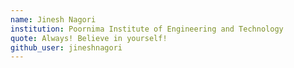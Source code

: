 ```yaml
---
name: Jinesh Nagori
institution: Poornima Institute of Engineering and Technology
quote: Always! Believe in yourself!
github_user: jineshnagori
---
```

